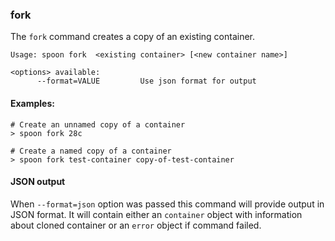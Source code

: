 ### fork

The `fork` command creates a copy of an existing container.

```
Usage: spoon fork  <existing container> [<new container name>]

<options> available:
      --format=VALUE         Use json format for output
```

#### Examples:

```
# Create an unnamed copy of a container
> spoon fork 28c

# Create a named copy of a container
> spoon fork test-container copy-of-test-container

```

#### JSON output

When `--format=json` option was passed this command will provide output in JSON format. It will contain either an `container` object with information about cloned container or an `error` object if command failed.